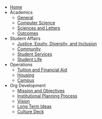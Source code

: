 <!-- docs/_sidebar.md -->

* [Home](/#institutional-plan)
* Academics
  * [General](academics/general.md)
  * [Computer Science](academics/computer-science.md)
  * [Sciences and Letters](academics/sciences-and-letters.md)
  * [Outcomes](academics/outcomes.md)
* Student Affairs
  * [Justice, Equity, Diversity, and Inclusion](student-affairs/jedi.md)
  * [Community](student-affairs/community.md)
  * [Student Services](student-affairs/student-services.md)
  * [Student Life](student-affairs/student-life.md)
* Operations
  * [Tuition and Financial Aid](operations/tuition-and-financial-aid.md)
  * [Housing](operations/housing.md)
  * [Campus](operations/campus.md)
* Org Development
  * [Mission and Objectives](org-development/mission-and-objectives.md)
  * [Institutional Planning Process](org-development/institutional-planning-process.md)
  * [Vision](org-development/vision.md)
  * [Long Term Ideas](org-development/long-term-ideas.md)
  * [Culture Deck](org-development/culture-deck-wip.md)
